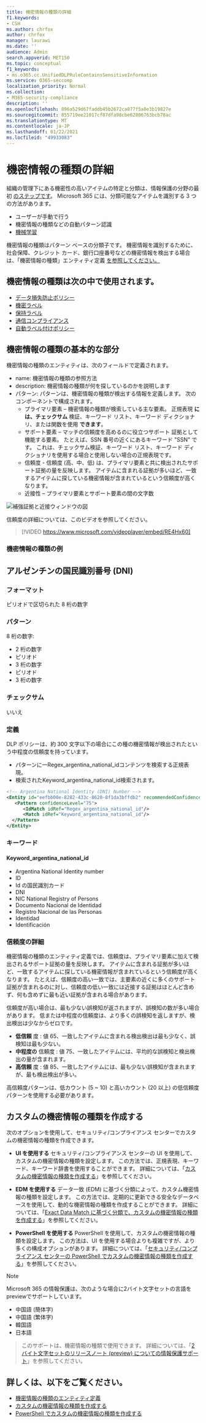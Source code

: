 ```yaml
---
title: 機密情報の種類の詳細
f1.keywords:
- CSH
ms.author: chrfox
author: chrfox
manager: laurawi
ms.date: ''
audience: Admin
search.appverid: MET150
ms.topic: conceptual
f1_keywords:
- ms.o365.cc.UnifiedDLPRuleContainsSensitiveInformation
ms.service: O365-seccomp
localization_priority: Normal
ms.collection:
- M365-security-compliance
description: ''
ms.openlocfilehash: 896a529d67faddb45b2672ca077f5a8e3b19827e
ms.sourcegitcommit: 855719ee21017cf87dfa98cbe62806763bcb78ac
ms.translationtype: MT
ms.contentlocale: ja-JP
ms.lasthandoff: 01/22/2021
ms.locfileid: "49933083"
---
```

# <a name="learn-about-sensitive-information-types"></a>機密情報の種類の詳細

組織の管理下にある機密性の高いアイテムの特定と分類は、情報保護の分野の最初 [のステップです](protect-information.md)。  Microsoft 365 には、分類可能なアイテムを識別する 3 つの方法があります。

- ユーザーが手動で行う
- 機密情報の種類などの自動パターン認識
- [機械学習](classifier-learn-about.md)

機密情報の種類はパターン ベースの分類子です。 機密情報を識別するために、社会保障、クレジット カード、銀行口座番号などの機密情報を検出する場合は、「機密情報の種類」エンティティ定義 [を参照してください。](sensitive-information-type-entity-definitions.md)

## <a name="sensitive-information-types-are-used-in"></a>機密情報の種類は次の中で使用されます。

- [データ損失防止ポリシー](data-loss-prevention-policies.md) 
- [機密ラベル](sensitivity-labels.md)
- [保持ラベル](retention.md)
- [通信コンプライアンス](communication-compliance.md)
- [自動ラベル付けポリシー](apply-sensitivity-label-automatically.md#how-to-configure-auto-labeling-for-office-apps)

## <a name="fundamental-parts-of-a-sensitive-information-type"></a>機密情報の種類の基本的な部分

機密情報の種類のエンティティは、次のフィールドで定義されます。

- name: 機密情報の種類の参照方法
- description: 機密情報の種類が何を探しているのかを説明します
- パターン: パターンは、機密情報の種類が検出する情報を定義します。 次のコンポーネントで構成されます。
    - プライマリ要素 – 機密情報の種類が検索している主な要素。 正規表現 **には、チェックサム** 検証、キーワード リスト、キーワード ディクショナリ、または関数を使用 **できます**。
    - サポート要素 – マッチの信頼度を高めるのに役立つサポート 証拠として機能する要素。 たとえば、SSN 番号の近くにあるキーワード "SSN" です。 これは、チェックサム検証、キーワード リスト、キーワード ディクショナリを使用する場合と使用しない場合の正規表現です。
    - 信頼度 - 信頼度 (高、中、低) は、プライマリ要素と共に検出されたサポート証拠の量を反映します。 アイテムに含まれる証拠が多いほど、一致するアイテムに探している機密情報が含まれているという信頼度が高くなります。
    - 近接性 – プライマリ要素とサポート要素の間の文字数

![補強証拠と近接ウィンドウの図](../media/dc68e38e-dfa1-45b8-b204-89c8ba121f96.png)

信頼度の詳細については、このビデオを参照してください。


 > [!VIDEO https://www.microsoft.com/videoplayer/embed/RE4Hx60]  

### <a name="example-sensitive-information-type"></a>機密情報の種類の例


## <a name="argentina-national-identity-dni-number"></a>アルゼンチンの国民識別番号 (DNI)

### <a name="format"></a>フォーマット

ピリオドで区切られた 8 桁の数字

### <a name="pattern"></a>パターン

8 桁の数字:
- 2 桁の数字
- ピリオド
- 3 桁の数字
- ピリオド
- 3 桁の数字

### <a name="checksum"></a>チェックサム

いいえ

### <a name="definition"></a>定義

DLP ポリシーは、約 300 文字以下の場合にこの種の機密情報が検出されたという中程度の信頼度を持っています。
- パターンに一Regex_argentina_national_idコンテンツを検索する正規表現。
- 検索されたKeyword_argentina_national_id検索されます。

```xml
<!-- Argentina National Identity (DNI) Number -->
<Entity id="eefbb00e-8282-433c-8620-8f1da3bffdb2" recommendedConfidence="75" patternsProximity="300">
   <Pattern confidenceLevel="75">
      <IdMatch idRef="Regex_argentina_national_id"/>
      <Match idRef="Keyword_argentina_national_id"/>
  </Pattern>
</Entity>
```

### <a name="keywords"></a>キーワード

#### <a name="keyword_argentina_national_id"></a>Keyword_argentina_national_id

- Argentina National Identity number 
- ID 
- Id の国民識別カード 
- DNI 
- NIC National Registry of Persons 
- Documento Nacional de Identidad 
- Registro Nacional de las Personas 
- Identidad 
- Identificación 

### <a name="more-on-confidence-levels"></a>信頼度の詳細

機密情報の種類のエンティティ定義では、信頼度は、プライマリ要素に加えて検出されるサポート証拠の量を反映します。 アイテムに含まれる証拠が多いほど、一致するアイテムに探している機密情報が含まれているという信頼度が高くなります。 たとえば、信頼度の高い一致では、主要素の近くに多くのサポート証拠が含まれるのに対し、信頼度の低い一致には近接する証拠はほとんど含めず、何も含めずに最も近い証拠が含まれる場合があります。 

信頼度が高い場合は、最も少ない誤検知が返されますが、誤検知の数が多い場合があります。 低または中程度の信頼度は、より多くの誤検知を返しますが、検出検出は少なからゼロです。

- **低信頼** 度 : 値 65、一致したアイテムに含まれる検出検出は最も少なく、誤検知は最も少ない。  
- **中程度の** 信頼度 : 値 75、一致したアイテムには、平均的な誤検知と検出検出の量が含まれます。  
- **高信頼** 度 : 値 85、一致したアイテムには、最も少ない誤検知が含まれますが、最も検出検出が多い。  

高信頼度パターンは、低カウント (5 ~ 10) と高いカウント (20 以上) の低信頼度パターンを使用する必要があります。

## <a name="creating-custom-sensitive-information-types"></a>カスタムの機密情報の種類を作成する

次のオプションを使用して、セキュリティ/コンプライアンス センターでカスタムの機密情報の種類を作成できます。

- **UI を使用する** セキュリティ/コンプライアンス センターの UI を使用して、カスタムの機密情報の種類を設定します。 この方法では、正規表現、キーワード、キーワード辞書を使用することができます。 詳細については、「[カスタムの機密情報の種類を作成する](create-a-custom-sensitive-information-type.md)」を参照してください。

- **EDM を使用する** データ一致 (EDM) に基づく分類によって、カスタム機密情報の種類を設定します。 この方法では、定期的に更新できる安全なデータベースを使用して、動的な機密情報の種類を作成することができます。 詳細については、「[Exact Data Match に基づく分類で、カスタムの機密情報の種類を作成する](create-custom-sensitive-information-types-with-exact-data-match-based-classification.md)」を参照してください。

- **PowerShell を使用する** PowerShell を使用して、カスタムの機密情報の種類を設定します。 この方法は、UI を使用する場合よりも複雑ですが、より多くの構成オプションがあります。 詳細については、「[セキュリティ/コンプライアンス センターの PowerShell でカスタムの機密情報の種類を作成する](create-a-custom-sensitive-information-type-in-scc-powershell.md)」を参照してください。



> [!NOTE]
> Microsoft 365 の情報保護は、次のような場合に2バイト文字セットの言語をpreviewでサポートしています。
> - 中国語 (簡体字)
> - 中国語 (繁体字)
> - 韓国語
> - 日本語

>このサポートは、機密情報の種類で使用できます。 詳細については、「[2バイト文字セットのリリースノート (preview) についての情報保護サポート](mip-dbcs-relnotes.md)」を参照してください。

## <a name="for-further-information"></a>詳しくは、以下をご覧ください。
- [機密情報の種類のエンティティ定義](sensitive-information-type-entity-definitions.md)
- [カスタムの機密情報の種類を作成する](create-a-custom-sensitive-information-type.md)
- [PowerShell でカスタムの機密情報の種類を作成する](create-a-custom-sensitive-information-type-in-scc-powershell.md)

<!-- fwlink for this topic https://go.microsoft.com/fwlink/?linkid=2135644-->